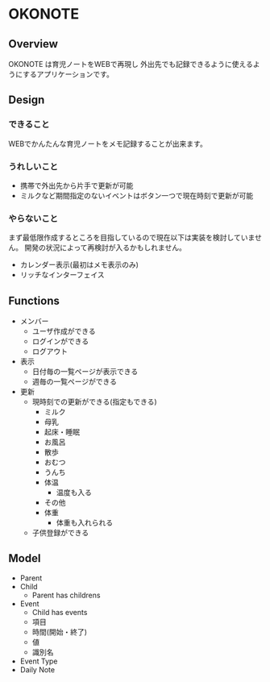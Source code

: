 # OKONOTE

## Overview

OKONOTE は育児ノートをWEBで再現し
外出先でも記録できるように使えるようにするアプリケーションです。

## Design

### できること

WEBでかんたんな育児ノートをメモ記録することが出来ます。

### うれしいこと

* 携帯で外出先から片手で更新が可能
* ミルクなど期間指定のないイベントはボタン一つで現在時刻で更新が可能

### やらないこと

まず最低限作成するところを目指しているので現在以下は実装を検討していません。
開発の状況によって再検討が入るかもしれません。

* カレンダー表示(最初はメモ表示のみ)
* リッチなインターフェイス

## Functions

* メンバー
  * ユーザ作成ができる
  * ログインができる
  * ログアウト
* 表示
  * 日付毎の一覧ページが表示できる
  * 週毎の一覧ページができる
* 更新
  * 現時刻での更新ができる(指定もできる)
    * ミルク
    * 母乳
    * 起床・睡眠
    * お風呂
    * 散歩
    * おむつ
    * うんち
    * 体温
      * 温度も入る
    * その他
    * 体重
      * 体重も入れられる
  * 子供登録ができる

## Model

* Parent
* Child
  * Parent has childrens
* Event
  * Child has events
  * 項目
  * 時間(開始・終了)
  * 値
  * 識別名
* Event Type
* Daily Note
